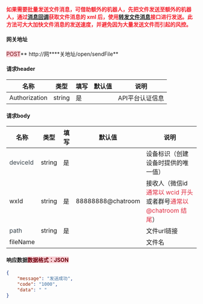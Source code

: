 #### <font style="color:#F5222D;">如果需要批量发送文件消息，可借助额外的机器人，先把文件发送至额外的机器人，通过</font>[消息回调](https://www.yuque.com/wechatpro/wxapi/qy5bnn)<font style="color:#F5222D;">获取文件消息的 xml 后，使用</font>[转发文件消息](https://www.yuque.com/wechatpro/wxapi/udlpin)<font style="color:#F5222D;">接口进行发送。此方法可大大加快文件消息的发送速度，并避免因为大量发送文件而引起的风控。</font>
#### 
#### 网关地址


<font style="background:#F8CED3;color:#70000D">POST</font>** http://网****关地址/open/sendFile**



#### 请求header
| **名称** | **类型** | **填写** | **默认值** | **说明** |
| --- | --- | --- | --- | --- |
| Authorization | string | 是 |  | API平台认证信息 |


#### 请求body
| **名称** | **类型** | **填写** | **默认值** | **说明** |
| --- | --- | --- | --- | --- |
| <font style="color:#364149;">deviceId</font> | string | 是 |  | 设备标识（创建设备时提供的唯一值） |
| wxId | string | 是 | 88888888@chatroom | 接收人（微信id <font style="color:#DF2A3F;">通常以 wcid 开头</font>或者群号<font style="color:#DF2A3F;">通常以 @chatroom 结尾</font>） |
| <font style="color:#364149;background-color:#FFFFFF;">path</font> | string | 是 |  | 文件url链接 |
| fileName |  |  |  | 文件名 |


#### 响应数据<font style="background:#F8CED3;color:#70000D">数据格式：JSON</font>
```json
{
    "message": "发送成功",
    "code": "1000",
    "data": " "
}
```



